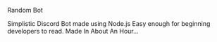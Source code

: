 Random Bot

Simplistic Discord Bot made using Node.js
Easy enough for beginning developers to read.
Made In About An Hour...

